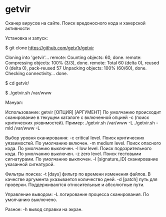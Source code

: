 # getvir
Сканер вирусов на сайте. Поиск вредоносного кода и хакерской активности

Установка и запуск:

$ git clone https://github.com/getv1r/getvir

Cloning into 'getvir'...
remote: Counting objects: 60, done. remote: Compressing objects: 100% (3/3), done. remote: Total 60 (delta 0), reused 0 (delta 0), pack-reused 57 Unpacking objects: 100% (60/60), done.
Checking connectivity... done.

$ cd getvir/

$ ./getvir.sh /var/www

Мануал:

Использование:	getvir [ОПЦИЯ] [АРГУМЕНТ] По умолчанию происходит сканирование в текущем каталоге с включенной опцией -c (поиск критических уязвимостей). 
Пример:
./getvir.sh  /var/www -L
./getvir.sh -mld /var/www -L


Выбор уровня сканирования:	-c critical level. Поиск критических уязвимостей. По умолчанию включен. -m medium level. Поиск опасного кода. По умолчанию выключен. -l low level. Поиск подозрительного кода. По умолчанию выключен. -z zero level. Поиск тестовыми сигнатурами. По умолчанию выключен. -I [signature_ID] сканирование указанной сигнатурой.

Фильтры поиска: -t [days] фильтр по времени изменения файлов. В качестве аргумента указывается количество дней. -d [patch] путь для проверки. Поддерживаются относительные и абсолютные пути.

Управление выводом: -L логирование процесса сканирования. По умолчанию выключено.

Разное: -h вывод справки на экран.
